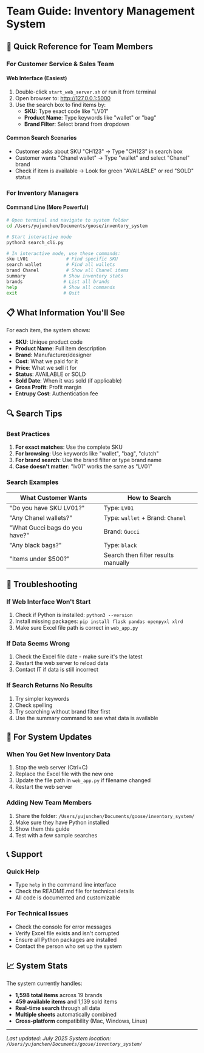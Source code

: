 # Team Guide: Inventory Management System

## 🎯 Quick Reference for Team Members

### For Customer Service & Sales Team

#### **Web Interface (Easiest)**
1. Double-click `start_web_server.sh` or run it from terminal
2. Open browser to: http://127.0.0.1:5000
3. Use the search box to find items by:
   - **SKU**: Type exact code like "LV01"
   - **Product Name**: Type keywords like "wallet" or "bag"
   - **Brand Filter**: Select brand from dropdown

#### **Common Search Scenarios**
- Customer asks about SKU "CH123" → Type "CH123" in search box
- Customer wants "Chanel wallet" → Type "wallet" and select "Chanel" brand
- Check if item is available → Look for green "AVAILABLE" or red "SOLD" status

### For Inventory Managers

#### **Command Line (More Powerful)**
```bash
# Open terminal and navigate to system folder
cd /Users/yujunchen/Documents/goose/inventory_system

# Start interactive mode
python3 search_cli.py

# In interactive mode, use these commands:
sku LV01              # Find specific SKU
search wallet         # Find all wallets
brand Chanel          # Show all Chanel items
summary              # Show inventory stats
brands               # List all brands
help                 # Show all commands
exit                 # Quit
```

## 📋 What Information You'll See

For each item, the system shows:
- **SKU**: Unique product code
- **Product Name**: Full item description
- **Brand**: Manufacturer/designer
- **Cost**: What we paid for it
- **Price**: What we sell it for
- **Status**: AVAILABLE or SOLD
- **Sold Date**: When it was sold (if applicable)
- **Gross Profit**: Profit margin
- **Entrupy Cost**: Authentication fee

## 🔍 Search Tips

### Best Practices
1. **For exact matches**: Use the complete SKU
2. **For browsing**: Use keywords like "wallet", "bag", "clutch"
3. **For brand search**: Use the brand filter or type brand name
4. **Case doesn't matter**: "lv01" works the same as "LV01"

### Search Examples
| What Customer Wants | How to Search |
|-------------------|---------------|
| "Do you have SKU LV01?" | Type: `LV01` |
| "Any Chanel wallets?" | Type: `wallet` + Brand: `Chanel` |
| "What Gucci bags do you have?" | Brand: `Gucci` |
| "Any black bags?" | Type: `black` |
| "Items under $500?" | Search then filter results manually |

## 🚨 Troubleshooting

### If Web Interface Won't Start
1. Check if Python is installed: `python3 --version`
2. Install missing packages: `pip install flask pandas openpyxl xlrd`
3. Make sure Excel file path is correct in `web_app.py`

### If Data Seems Wrong
1. Check the Excel file date - make sure it's the latest
2. Restart the web server to reload data
3. Contact IT if data is still incorrect

### If Search Returns No Results
1. Try simpler keywords
2. Check spelling
3. Try searching without brand filter first
4. Use the summary command to see what data is available

## 🔧 For System Updates

### When You Get New Inventory Data
1. Stop the web server (Ctrl+C)
2. Replace the Excel file with the new one
3. Update the file path in `web_app.py` if filename changed
4. Restart the web server

### Adding New Team Members
1. Share the folder: `/Users/yujunchen/Documents/goose/inventory_system/`
2. Make sure they have Python installed
3. Show them this guide
4. Test with a few sample searches

## 📞 Support

### Quick Help
- Type `help` in the command line interface
- Check the README.md file for technical details
- All code is documented and customizable

### For Technical Issues
- Check the console for error messages
- Verify Excel file exists and isn't corrupted
- Ensure all Python packages are installed
- Contact the person who set up the system

## 📈 System Stats

The system currently handles:
- **1,598 total items** across 19 brands
- **459 available items** and 1,139 sold items
- **Real-time search** through all data
- **Multiple sheets** automatically combined
- **Cross-platform** compatibility (Mac, Windows, Linux)

---

*Last updated: July 2025*
*System location: `/Users/yujunchen/Documents/goose/inventory_system/`*
